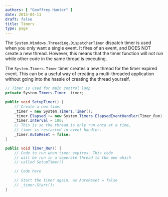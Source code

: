 ```yaml
---
authors: [ "Geoffrey Hunter" ]
date: 2013-04-11
draft: false
title: Timers
type: page
---
```


The `System.Windows.Threading.DispatcherTimer` dispatch timer is used when you only want a single event. It fires of an event, and DOES NOT create a new thread. However, this means that the timer function will not run while other code in the  same thread is executing.

The `System.Timers.Timer` timer creates a new thread for the timer expired event. This can be a useful way of creating a multi-threaded application without going into the hassle of creating the thread yourself.

```c#
// Timer is used for main control loop
private System.Timers.Timer _timer;

public void SetupTimer() {
    // Create a new timer
    _timer = new System.Timers.Timer();
    _timer.Elapsed += new System.Timers.ElapsedEventHandler(Timer_Run);
    _timer.Interval = 100;
    // This is so the thread is only run once at a time,
    // timer is restarted in event handler.
    _timer.AutoReset = false;
}

public void Timer_Run() {
    // Code to run when timer expires. This code
    // will be run in a seperate thread to the one which
    // called SetupTimer()

    // Code here

    // Start the timer again, as AutoReset = false
    // _timer.Start();
}
```